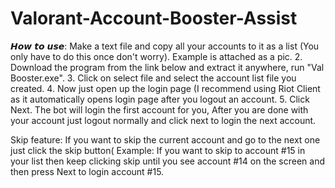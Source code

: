 # Valorant-Account-Booster-Assist
𝙃𝙤𝙬 𝙩𝙤 𝙪𝙨𝙚: Make a text file and copy all your accounts to it as a list (You only have to do this once don't worry). Example is attached as a pic.
2. Download the program from the link below and extract it anywhere, run "Val Booster.exe". 
3. Click on select file and select the account list file you created. 
4. Now just open up the login page (I recommend using Riot Client as it automatically opens login page after you logout an account. 
5. Click Next. The bot will login the first account for you, After you are done with your account just logout normally and click next to login the next account. 

Skip feature: If you want to skip the current account and go to the next one just click the skip button( Example: If you want to skip to account #15 in your list then keep clicking skip until you see account #14 on the screen and then press Next to login account #15.
